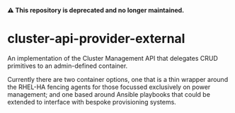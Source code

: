 **⚠️ This repository is deprecated and no longer maintained.**

# cluster-api-provider-external
An implementation of the Cluster Management API that delegates CRUD primitives to an admin-defined container.

Currently there are two container options, 
one that is a thin wrapper around the RHEL-HA fencing agents for those focussed exclusively on power management;
and one based around Ansible playbooks that could be extended to interface with bespoke provisioning systems.
